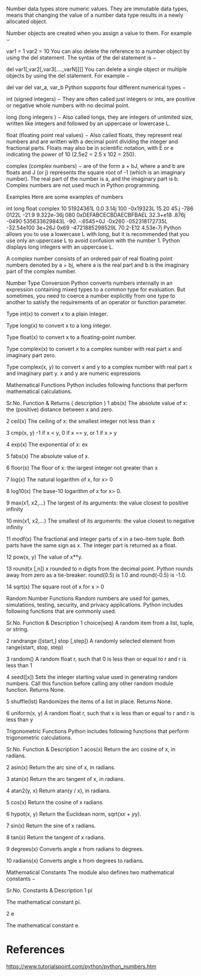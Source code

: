 Number data types store numeric values. They are immutable data types, means that changing the value of a number data type results in a newly allocated object.

Number objects are created when you assign a value to them. For example −

var1 = 1
var2 = 10
You can also delete the reference to a number object by using the del statement. The syntax of the del statement is −

del var1[,var2[,var3[....,varN]]]]
You can delete a single object or multiple objects by using the del statement. For example −

del var
del var_a, var_b
Python supports four different numerical types −

int (signed integers) − They are often called just integers or ints, are positive or negative whole numbers with no decimal point.

long (long integers ) − Also called longs, they are integers of unlimited size, written like integers and followed by an uppercase or lowercase L.

float (floating point real values) − Also called floats, they represent real numbers and are written with a decimal point dividing the integer and fractional parts. Floats may also be in scientific notation, with E or e indicating the power of 10 (2.5e2 = 2.5 x 102 = 250).

complex (complex numbers) − are of the form a + bJ, where a and b are floats and J (or j) represents the square root of -1 (which is an imaginary number). The real part of the number is a, and the imaginary part is b. Complex numbers are not used much in Python programming.

Examples
Here are some examples of numbers

int	long	float	complex
10	51924361L	0.0	3.14j
100	-0x19323L	15.20	45.j
-786	0122L	-21.9	9.322e-36j
080	0xDEFABCECBDAECBFBAEL	32.3+e18	.876j
-0490	535633629843L	-90.	-.6545+0J
-0x260	-052318172735L	-32.54e100	3e+26J
0x69	-4721885298529L	70.2-E12	4.53e-7j
Python allows you to use a lowercase L with long, but it is recommended that you use only an uppercase L to avoid confusion with the number 1. Python displays long integers with an uppercase L.

A complex number consists of an ordered pair of real floating point numbers denoted by a + bj, where a is the real part and b is the imaginary part of the complex number.

Number Type Conversion
Python converts numbers internally in an expression containing mixed types to a common type for evaluation. But sometimes, you need to coerce a number explicitly from one type to another to satisfy the requirements of an operator or function parameter.

Type int(x) to convert x to a plain integer.

Type long(x) to convert x to a long integer.

Type float(x) to convert x to a floating-point number.

Type complex(x) to convert x to a complex number with real part x and imaginary part zero.

Type complex(x, y) to convert x and y to a complex number with real part x and imaginary part y. x and y are numeric expressions

Mathematical Functions
Python includes following functions that perform mathematical calculations.

Sr.No.	Function & Returns ( description )
1	abs(x)
The absolute value of x: the (positive) distance between x and zero.

2	ceil(x)
The ceiling of x: the smallest integer not less than x

3	cmp(x, y)
-1 if x < y, 0 if x == y, or 1 if x > y

4	exp(x)
The exponential of x: ex

5	fabs(x)
The absolute value of x.

6	floor(x)
The floor of x: the largest integer not greater than x

7	log(x)
The natural logarithm of x, for x> 0

8	log10(x)
The base-10 logarithm of x for x> 0.

9	max(x1, x2,...)
The largest of its arguments: the value closest to positive infinity

10	min(x1, x2,...)
The smallest of its arguments: the value closest to negative infinity

11	modf(x)
The fractional and integer parts of x in a two-item tuple. Both parts have the same sign as x. The integer part is returned as a float.

12	pow(x, y)
The value of x**y.

13	round(x [,n])
x rounded to n digits from the decimal point. Python rounds away from zero as a tie-breaker: round(0.5) is 1.0 and round(-0.5) is -1.0.

14	sqrt(x)
The square root of x for x > 0

Random Number Functions
Random numbers are used for games, simulations, testing, security, and privacy applications. Python includes following functions that are commonly used.

Sr.No.	Function & Description
1	choice(seq)
A random item from a list, tuple, or string.

2	randrange ([start,] stop [,step])
A randomly selected element from range(start, stop, step)

3	random()
A random float r, such that 0 is less than or equal to r and r is less than 1

4	seed([x])
Sets the integer starting value used in generating random numbers. Call this function before calling any other random module function. Returns None.

5	shuffle(lst)
Randomizes the items of a list in place. Returns None.

6	uniform(x, y)
A random float r, such that x is less than or equal to r and r is less than y

Trigonometric Functions
Python includes following functions that perform trigonometric calculations.

Sr.No.	Function & Description
1	acos(x)
Return the arc cosine of x, in radians.

2	asin(x)
Return the arc sine of x, in radians.

3	atan(x)
Return the arc tangent of x, in radians.

4	atan2(y, x)
Return atan(y / x), in radians.

5	cos(x)
Return the cosine of x radians.

6	hypot(x, y)
Return the Euclidean norm, sqrt(x*x + y*y).

7	sin(x)
Return the sine of x radians.

8	tan(x)
Return the tangent of x radians.

9	degrees(x)
Converts angle x from radians to degrees.

10	radians(x)
Converts angle x from degrees to radians.

Mathematical Constants
The module also defines two mathematical constants −

Sr.No.	Constants & Description
1
pi

The mathematical constant pi.

2
e

The mathematical constant e.

# References
https://www.tutorialspoint.com/python/python_numbers.htm
